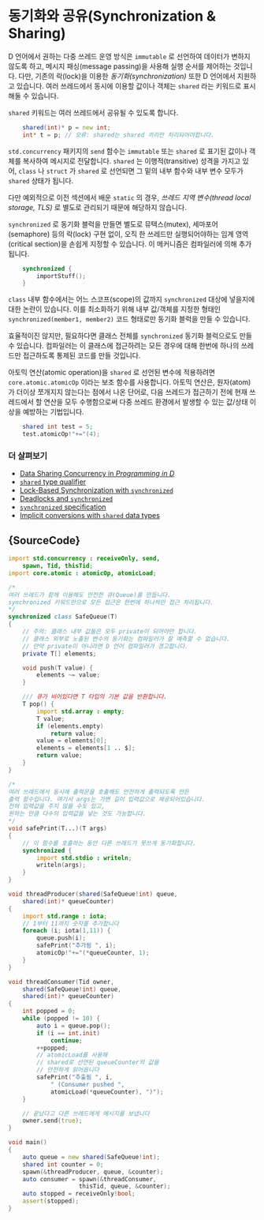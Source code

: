 # 동기화와 공유(Synchronization & Sharing)

D 언어에서 권하는 다중 쓰레드 운영 방식은 `immutable` 로 선언하여 데이터가 변하지 않도록 하고, 메시지 패싱(message passing)을 사용해 실행 순서를 제어하는 것입니다. 다만, 기존의 락(lock)을 이용한 *동기화(synchronization)* 또한 D 언어에서 지원하고 있습니다.  여러 쓰레드에서 동시에 이용할 값이나 객체는 `shared` 라는 키워드로 표시해둘 수 있습니다.

`shared` 키워드는 여러 쓰레드에서 공유될 수 있도록 합니다.

```d
    shared(int)* p = new int;
    int* t = p; // 오류: shared는 shared 끼리만 처리되어야합니다.
```

`std.concurrency` 패키지의 `send` 함수는 `immutable` 또는 `shared` 로 표기된 값이나 객체를 복사하여 메시지로 전달합니다. `shared` 는 이행적(transitive) 성격을 가지고 있어, `class` 나 `struct` 가 `shared` 로 선언되면 그 밑의 내부 함수와 내부 변수 모두가 `shared` 상태가 됩니다.

다만 예외적으로 이전 섹션에서 배운 `static` 의 경우, *쓰레드 지역 변수(thread local storage, TLS)* 로 별도로 관리되기 때문에 해당하지 않습니다.

`synchronized` 로 동기화 블럭을 만들면 별도로 뮤텍스(mutex), 세마포어(semaphore) 등의 락(lock) 구현 없이, 오직 한 쓰레드만 실행되어야하는 임계 영역(critical section)을 손쉽게 지정할 수 있습니다. 이 메커니즘은 컴파일러에 의해 추가됩니다.

```d
    synchronized {
        importStuff();
    }
```

`class` 내부 함수에서는 어느 스코프(scope)의 값까지 `synchronized` 대상에 넣을지에 대한 논란이 있습니다. 이를 최소화하기 위해 내부 값/객체를 지정한 형태인 `synchronized(member1, member2)` 코드 형태로만 동기화 블럭을 만들 수 있습니다.

효율적이진 않지만, 필요하다면 클래스 전체를 `synchronized` 동기화 블럭으로도 만들 수 있습니다. 컴파일러는 이 클래스에 접근하려는 모든 경우에 대해 한번에 하나의 쓰레드만 접근하도록 통제된 코드를 만들 것입니다.

아토믹 연산(atomic operation)을 `shared` 로 선언된 변수에 적용하려면 `core.atomic.atomicOp` 이라는 보조 함수를 사용합니다. 아토믹 연산은, 원자(atom)가 더이상 쪼개지지 않는다는 점에서 나온 단어로, 다음 쓰레드가 접근하기 전에 현재 쓰레드에서 할 연산을 모두 수행함으로써 다중 쓰레드 환경에서 발생할 수 있는 값/상태 이상을 예방하는 기법입니다.

```d
    shared int test = 5;
    test.atomicOp!"+="(4);
```

### 더 살펴보기

- [Data Sharing Concurrency in _Programming in D_](http://ddili.org/ders/d.en/concurrency_shared.html)
- [`shared` type qualifier](http://www.informit.com/articles/article.aspx?p=1609144&seqNum=11)
- [Lock-Based Synchronization with `synchronized`](http://www.informit.com/articles/article.aspx?p=1609144&seqNum=13)
- [Deadlocks and `synchronized`](http://www.informit.com/articles/article.aspx?p=1609144&seqNum=15)
- [`synchronized` specification](https://dlang.org/spec/statement.html#SynchronizedStatement)
- [Implicit conversions with `shared` data types](https://dlang.org/spec/const3.html#implicit_conversions)

## {SourceCode}

```d
import std.concurrency : receiveOnly, send,
    spawn, Tid, thisTid;
import core.atomic : atomicOp, atomicLoad;

/*
여러 쓰레드가 함께 이용해도 안전한 큐(Queue)를 만듭니다.
synchronized 키워드만으로 모든 접근은 한번에 하나씩만 접근 처리됩니다.
*/
synchronized class SafeQueue(T)
{
    // 주의: 클래스 내부 값들은 모두 private이 되어야만 합니다.
    // 클래스 외부로 노출된 변수의 동기화는 컴파일러가 잘 예측할 수 없습니다.
    // 만약 private이 아니라면 D 언어 컴파일러가 경고합니다.
    private T[] elements;

    void push(T value) {
        elements ~= value;
    }

    /// 큐가 비어있다면 T 타입의 기본 값을 반환합니다.
    T pop() {
        import std.array : empty;
        T value;
        if (elements.empty)
            return value;
        value = elements[0];
        elements = elements[1 .. $];
        return value;
    }
}

/*
여러 쓰레드에서 동시에 출력문을 호출해도 안전하게 출력되도록 만든
출력 함수입니다. 여기서 args는 가변 길이 입력값으로 제공되어있습니다.
전혀 입력값을 주지 않을 수도 있고,
원하는 만큼 다수의 입력값을 넣는 것도 가능합니다.
*/
void safePrint(T...)(T args)
{
    // 이 함수를 호출하는 동안 다른 쓰레드가 못쓰게 동기화합니다.
    synchronized {
        import std.stdio : writeln;
        writeln(args);
    }
}

void threadProducer(shared(SafeQueue!int) queue,
    shared(int)* queueCounter)
{
    import std.range : iota;
    // 1부터 11까지 숫자를 추가합니다
    foreach (i; iota(1,11)) {
        queue.push(i);
        safePrint("추가됨 ", i);
        atomicOp!"+="(*queueCounter, 1);
    }
}

void threadConsumer(Tid owner,
    shared(SafeQueue!int) queue,
    shared(int)* queueCounter)
{
    int popped = 0;
    while (popped != 10) {
        auto i = queue.pop();
        if (i == int.init)
            continue;
        ++popped;
        // atomicLoad를 사용해
        // shared로 선언된 queueCounter의 값을
        // 안전하게 읽어옵니다
        safePrint("추출됨 ", i,
            " (Consumer pushed ",
            atomicLoad(*queueCounter), ")");
    }

    // 끝났다고 다른 쓰레드에게 메시지를 보냅니다
    owner.send(true);
}

void main()
{
    auto queue = new shared(SafeQueue!int);
    shared int counter = 0;
    spawn(&threadProducer, queue, &counter);
    auto consumer = spawn(&threadConsumer,
                    thisTid, queue, &counter);
    auto stopped = receiveOnly!bool;
    assert(stopped);
}
```
